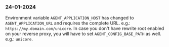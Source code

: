 ### 24-01-2024

Environment variable `AGENT_APPLICATION_HOST` has changed to `AGENT_APPLICATION_URL` and requires the complete URL. e.g.: 
`https://my.domain.com/unicore`. In case you don't have rewrite root enabled on your reverse proxy, you will have to set `AGENT_CONFIG_BASE_PATH` as well. e.g.: `unicore`.

